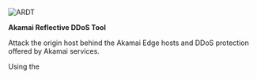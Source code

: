![ARDT](http://slimgr.com/images/2015/09/23/df03047928220cbabf448110abb719b7.png)

**Akamai Reflective DDoS Tool**

Attack the origin host behind the Akamai Edge hosts and DDoS protection offered by Akamai services.

Using the 

